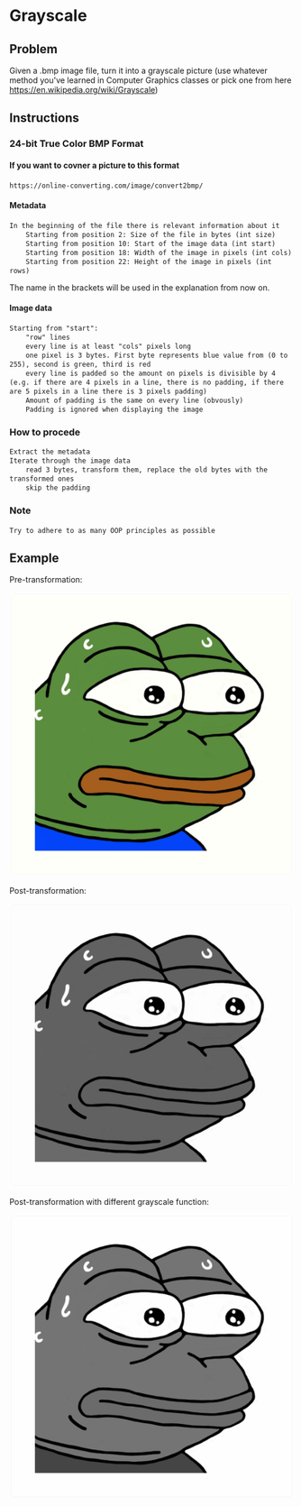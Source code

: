 # Grayscale 

## Problem

Given a .bmp image file, turn it into a grayscale picture (use whatever method you've learned in Computer Graphics classes or pick one from here https://en.wikipedia.org/wiki/Grayscale)

## Instructions

### 24-bit True Color BMP Format

#### If you want to covner a picture to this format
	https://online-converting.com/image/convert2bmp/

#### Metadata
	In the beginning of the file there is relevant information about it
		Starting from position 2: Size of the file in bytes (int size)
		Starting from position 10: Start of the image data (int start)
		Starting from position 18: Width of the image in pixels (int cols)
		Starting from position 22: Height of the image in pixels (int rows)

The name in the brackets will be used in the explanation from now on.

#### Image data
	Starting from "start":
		"row" lines
		every line is at least "cols" pixels long
		one pixel is 3 bytes. First byte represents blue value from (0 to 255), second is green, third is red
		every line is padded so the amount on pixels is divisible by 4 (e.g. if there are 4 pixels in a line, there is no padding, if there are 5 pixels in a line there is 3 pixels padding)
		Amount of padding is the same on every line (obvously)
		Padding is ignored when displaying the image

### How to procede
	Extract the metadata
	Iterate through the image data
		read 3 bytes, transform them, replace the old bytes with the transformed ones
		skip the padding

### Note
    Try to adhere to as many OOP principles as possible

## Example

Pre-transformation:

![monkaS](./monkas.bmp "monkaS")

Post-transformation:

![monkaGRAY](./monkasGS.bmp?raw=true "monkaGRAY")

Post-transformation with different grayscale function:

![monkaGRAY](./monkasGS2.bmp?raw=true "monkaGRAY")
